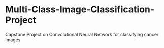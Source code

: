 # Multi-Class-Image-Classification-Project
Capstone Project on Convolutional Neural Network for classifying cancer images

